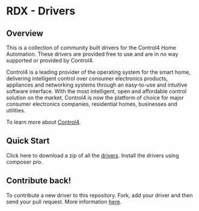 RDX - Drivers
=============
Overview
--------
This is a collection of community built drivers for the Control4 Home Automation. These drivers are provided free to use and are in no way supported or provided by Control4.

Control4 is a leading provider of the operating system for the smart home, delivering intelligent control over consumer electronics products, appliances and networking systems through an easy-to-use and intuitive software interface. With the most intelligent, open and affordable control solution on the market, Control4 is now the platform of choice for major consumer electronics companies, residential homes, businesses and utilities.

To learn more about [Control4](http://control4.com/).

Quick Start
-----------
Click here to download a zip of all the [drivers](https://github.com/RDX/Drivers/zipball/master).
Install the drivers using composer pro.

Contribute back!
----------------
To contribute a new driver to this repository. Fork, add your driver and then send your pull request.
More information [here](http://help.github.com/send-pull-requests/).